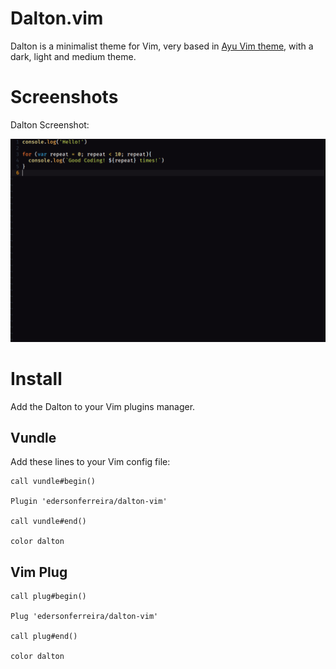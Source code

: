 # Dalton.vim

Dalton is a minimalist theme for Vim, very based in [Ayu Vim theme](https://github.com/ayu-theme/ayu-vim), with a dark, light and medium theme.

# Screenshots

Dalton Screenshot:

![Dalton](assets/dark.png)


# Install

Add the Dalton to your Vim plugins manager.

## Vundle

Add these lines to your Vim config file:

```vim
call vundle#begin()

Plugin 'edersonferreira/dalton-vim'

call vundle#end()

color dalton
```

## Vim Plug

```vim
call plug#begin()

Plug 'edersonferreira/dalton-vim'

call plug#end()

color dalton
```
